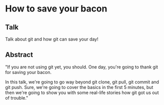 # How to save your bacon

## Talk

Talk about git and how git can save your day!

## Abstract

"If you are not using git yet, you should. One day, you're going to thank git for saving your bacon. 

In this talk, we're going to go way beyond git clone, git pull, git commit and git push. Sure, we're going to cover the basics in the first 5 minutes, but then we're going to show you with some real-life stories how git got us out of trouble."
